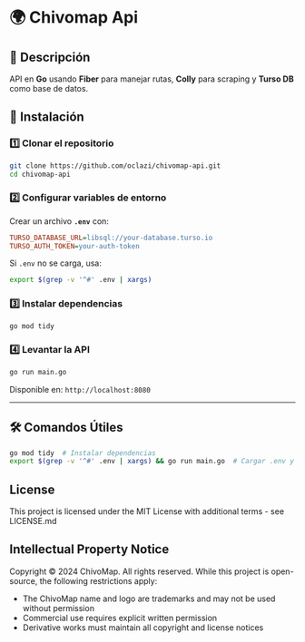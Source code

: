 
# 🌍 Chivomap Api

## 📌 Descripción
API en **Go** usando **Fiber** para manejar rutas, **Colly** para scraping y **Turso DB** como base de datos.


## 🚀 **Instalación**

### 1️⃣ Clonar el repositorio
```bash
git clone https://github.com/oclazi/chivomap-api.git
cd chivomap-api
```

### 2️⃣ Configurar variables de entorno  
Crear un archivo **`.env`** con:
```ini
TURSO_DATABASE_URL=libsql://your-database.turso.io
TURSO_AUTH_TOKEN=your-auth-token
```

Si `.env` no se carga, usa:
```bash
export $(grep -v '^#' .env | xargs)
```

### 3️⃣ Instalar dependencias
```bash
go mod tidy
```

### 4️⃣ Levantar la API
```bash
go run main.go
```
Disponible en: `http://localhost:8080`

---


## 🛠 **Comandos Útiles**
```bash
go mod tidy  # Instalar dependencias
export $(grep -v '^#' .env | xargs) && go run main.go  # Cargar .env y ejecutar
```

## License
This project is licensed under the MIT License with additional terms - see LICENSE.md

## Intellectual Property Notice
Copyright © 2024 ChivoMap. All rights reserved.
While this project is open-source, the following restrictions apply:

- The ChivoMap name and logo are trademarks and may not be used without permission
- Commercial use requires explicit written permission
- Derivative works must maintain all copyright and license notices